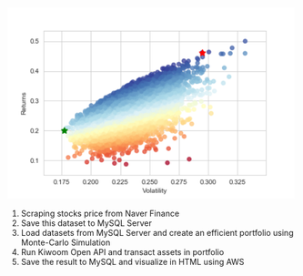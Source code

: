 <img src="res.png" alt="outpt" width="2000"/>

1. Scraping stocks price from Naver Finance
2. Save this dataset to MySQL Server
3. Load datasets from MySQL Server and create an efficient portfolio using Monte-Carlo Simulation
4. Run Kiwoom Open API and transact assets in portfolio
5. Save the result to MySQL and visualize in HTML using AWS
